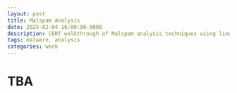 ```yaml
---
layout: post
title: Malspam Analysis
date: 2025-02-04 16:00:00-0000
description: CERT walkthrough of Malspam analysis techniques using linux tools
tags: malware, analysis
categories: work
---
```


# TBA
